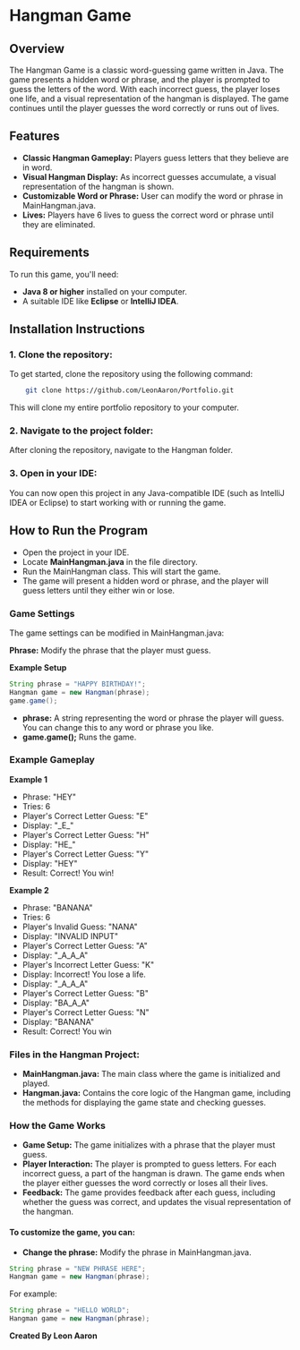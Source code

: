 # Hangman Game

## Overview
The Hangman Game is a classic word-guessing game written in Java. The game presents a hidden word or phrase, and the player is prompted to guess the letters of the word. With each incorrect guess, the player loses one life, and a visual representation of the hangman is displayed. The game continues until the player guesses the word correctly or runs out of lives.

## Features
- **Classic Hangman Gameplay:** Players guess letters that they believe are in word.
- **Visual Hangman Display:** As incorrect guesses accumulate, a visual representation of the hangman is shown.
- **Customizable Word or Phrase:** User can modify the word or phrase in MainHangman.java.
- **Lives:** Players have 6 lives to guess the correct word or phrase until they are eliminated.

## Requirements
To run this game, you'll need:
- **Java 8 or higher** installed on your computer.
- A suitable IDE like **Eclipse** or **IntelliJ IDEA**.
  
## Installation Instructions

### 1. Clone the repository:

To get started, clone the repository using the following command:

```bash 
    git clone https://github.com/LeonAaron/Portfolio.git
 ```

This will clone my entire portfolio repository to your computer.

### 2. Navigate to the project folder:

After cloning the repository, navigate to the Hangman folder.

### 3. Open in your IDE:

You can now open this project in any Java-compatible IDE (such as IntelliJ IDEA or Eclipse) to start working with or running the game.  

## How to Run the Program
- Open the project in your IDE.
- Locate **MainHangman.java** in the file directory.
- Run the MainHangman class. This will start the game.
- The game will present a hidden word or phrase, and the player will guess letters until they either win or lose.
  
### Game Settings
The game settings can be modified in MainHangman.java:  

**Phrase:** Modify the phrase that the player must guess. 

**Example Setup**
```java
String phrase = "HAPPY BIRTHDAY!";
Hangman game = new Hangman(phrase);
game.game();
```

- **phrase:** A string representing the word or phrase the player will guess. You can change this to any word or phrase you like.
- **game.game();** Runs the game.

### Example Gameplay  

**Example 1**  
- Phrase: "HEY"
- Tries: 6
- Player's Correct Letter Guess: "E"
- Display: "\_E_"
- Player's Correct Letter Guess: "H"
- Display: "HE_"
- Player's Correct Letter Guess: "Y"
- Display: "HEY"
- Result: Correct! You win!  

**Example 2**  
- Phrase: "BANANA"
- Tries: 6
- Player's Invalid Guess: "NANA"
- Display: "INVALID INPUT"
- Player's Correct Letter Guess: "A"
- Display: "\_A_A_A"
- Player's Incorrect Letter Guess: "K"
- Display: Incorrect! You lose a life.
- Display: "\_A_A_A"
- Player's Correct Letter Guess: "B"
- Display: "BA_A_A"
- Player's Correct Letter Guess: "N"
- Display: "BANANA"
- Result: Correct! You win

### Files in the Hangman Project:
- **MainHangman.java:** The main class where the game is initialized and played.
- **Hangman.java:** Contains the core logic of the Hangman game, including the methods for displaying the game state and checking guesses.

### How the Game Works  

- **Game Setup:** The game initializes with a phrase that the player must guess.
- **Player Interaction:** The player is prompted to guess letters. For each incorrect guess, a part of the hangman is drawn. The game ends when the player either guesses the word correctly or loses all their lives.
- **Feedback:** The game provides feedback after each guess, including whether the guess was correct, and updates the visual representation of the hangman.
  

#### To customize the game, you can:

- **Change the phrase:** Modify the phrase in MainHangman.java.

```java
String phrase = "NEW PHRASE HERE";
Hangman game = new Hangman(phrase);
```
For example:

```java
String phrase = "HELLO WORLD";
Hangman game = new Hangman(phrase);
```

**Created By Leon Aaron**
